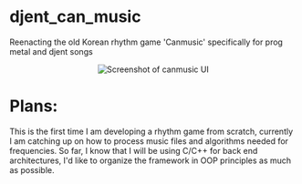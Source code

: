 # djent_can_music
Reenacting the old Korean rhythm game 'Canmusic' specifically for prog metal and djent songs

<p align="center"><img src="djent-can-music/images/can_music.jpg" alt="Screenshot of canmusic UI"></p>

# Plans:
This is the first time I am developing a rhythm game from scratch, currently I am catching up on how to process music files and algorithms needed for frequencies.
So far, I know that I will be using C/C++ for back end architectures, I'd like to organize the framework in OOP principles as much as possible. 
